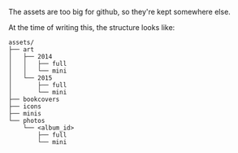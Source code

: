 The assets are too big for github, so they're kept somewhere else.

At the time of writing this, the structure looks like:

```
assets/
├── art
│   ├── 2014
│   │   ├── full
│   │   └── mini
│   └── 2015
│       ├── full
│       └── mini
├── bookcovers
├── icons
├── minis
└── photos
    └── <album_id>
        ├── full
        └── mini
  ```
